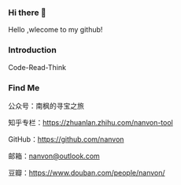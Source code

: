 ### Hi there 👋

<!--
**nanvon/nanvon** is a ✨ _special_ ✨ repository because its `README.md` (this file) appears on your GitHub profile.

Here are some ideas to get you started:

- 🔭 I’m currently working on ...
- 🌱 I’m currently learning ...
- 👯 I’m looking to collaborate on ...
- 🤔 I’m looking for help with ...
- 💬 Ask me about ...
- 📫 How to reach me: ...
- 😄 Pronouns: ...
- ⚡ Fun fact: ...
-->


Hello ,wlecome to my github!

### Introduction
Code-Read-Think

### Find Me
公众号：南枫的寻宝之旅

知乎专栏：https://zhuanlan.zhihu.com/nanvon-tool

GitHub：https://github.com/nanvon

邮箱：nanvon@outlook.com

豆瓣：https://www.douban.com/people/nanvon/
